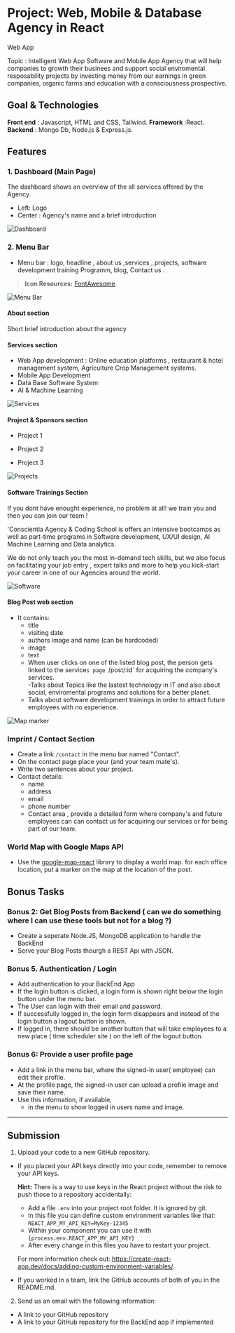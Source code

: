 
# Project: Web, Mobile & Database Agency in React

Web App 

Topic : Intelligent Web App Software and Mobile App Agency that will help companies to growth their businees and support social enviromental resposability projects by investing money from our earnings in green companies, organic farms and education with a consciousness prospective.

## Goal & Technologies

**Front end** : Javascript, HTML and CSS, Tailwind.
**Framework** :React.
**Backend** : Mongo Db, Node.js & Express.js.

## Features

### 1. Dashboard (Main Page)

The dashboard shows an overview of the all services offered by the Agency.
- Left: Logo 
- Center : Agency's name and a brief introduction

![Dashboard](/img/1.jpg)

### 2. Menu Bar
- Menu bar : logo, headline , about us ,services , projects, software development training Programm, blog, Contact us .

> **Icon Resources:**  [FontAwesome](https://fontawesome.com/).

![Menu Bar](/img/2.jpg)


#### About section 

Short brief introduction about the agency


#### Services section 

 - Web App development : Online education platforms , restaurant & hotel management system, Agriculture Crop Management systems.
 - Mobile App Development 
 - Data Base Software System
 - AI & Machine Learning 
 
 ![Services](/img/3.jpg)

#### Project & Sponsors section 

- Project 1 

- Project 2

- Project 3 

![Projects ](/img/4.jpg)

#### Software Trainings Section

If you dont have enought experience, no problem at all! we train you and then you can join our team !

'Conscientia Agency & Coding School is  offers an intensive bootcamps as well as part-time programs in Software development, UX/UI design, AI Machine Learning and Data analytics. 

 We do not only teach you the most in-demand tech skills, but we also focus on facilitating your job entry , expert talks and more to help you kick-start your career in one of our Agencies around the world.
 
![Software ](/img/.jpg)

#### Blog Post web section 

- It contains:
  - title
  - visiting date
  - authors image and name (can be hardcoded)
  - image
  - text  
  - When user clicks on one of the listed blog post, the person gets linked to the service`s page `/post/:id` for acquiring the company's services.  
  -Talks about Topics like the lastest technology in IT and also about social, enviromental programs and solutions for a better planet.
  - Talks about software development trainings in order to attract future employees with no experience.
 
![Map marker](/img/3.jpg)


### Imprint / Contact Section

- Create a link `/contact` in the menu bar named "Contact".
- On the contact page place your (and your team mate's).
- Write two sentences about your project.
- Contact details:
  - name
  - address
  - email
  - phone number
  - Contact area , provide a detailed form where company's and future employees can can contact us for acquiring our services or for being part of our team.
  
### World Map with Google Maps API

- Use the [google-map-react](https://github.com/google-map-react/google-map-react) library to display a world map. for each office location, put a marker on the map at the location of the post.

## Bonus Tasks

### Bonus 2: Get Blog Posts from Backend ( can we do something where I can use these tools but not for a blog ?)

- Create a seperate Node.JS, MongoDB application to handle the BackEnd
- Serve your Blog Posts thourgh a REST Api with JSON.


### Bonus 5. Authentication / Login
- Add authentication to your BackEnd App
- If the login button is clicked, a login form is shown right below the login button under the menu bar.
- The User can login with their email and password.
- If successfully logged in, the login form disappears and instead of the login button a logout button is shown.
- If logged in, there should be another button  that will take employees to a new place ( time scheduler site ) on the left of the logout button. 

### Bonus 6: Provide a user profile page

- Add a link in the menu bar, where the signed-in user( employee)  can edit their profile.
- At the profile page, the signed-in user can upload a profile image and save their name.
- Use this information, if available,
  - in the menu to show logged in users name and image.





-----------------------------------------------------


## Submission

1. Upload your code to a new GitHub repository.
  - If you placed your API keys directly into your code, remember to remove your API keys.

    **Hint:**
    There is a way to use keys in the React project without the risk to push those to a repository accidentally:
      - Add a file `.env` into your project root folder. It is ignored by git.
      - In this file you can define custom environment variables like that: `REACT_APP_MY_API_KEY=MyKey-12345`
      - Within your component you can use it with `{process.env.REACT_APP_MY_API_KEY}`
      - After every change in this files you have to restart your project.

      For more information check out: https://create-react-app.dev/docs/adding-custom-environment-variables/.

  - If you worked in a team, link the GitHub accounts of both of you in the README.md.

2. Send us an email with the following information:
  - A link to your GitHub repository
  - A link to your GitHub repository for the BackEnd app if implemented  
  
